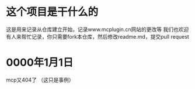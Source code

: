 # 这个项目是干什么的
这是用来记录从仓库建立开始，记录www.mcplugin.cn网站的更改等
我们也欢迎有人来帮忙记录，你只需要fork本仓库，然后修改readme.md，提交pull 
request
# 0000年1月1日
mcp又404了
（这只是事例）
